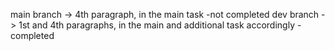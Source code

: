 main branch -> 4th paragraph, in the main task -not completed
dev branch -> 1st and 4th paragraphs, in the main and additional task accordingly - completed